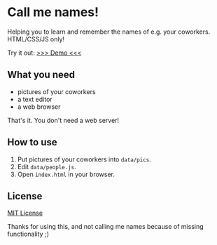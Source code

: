 # Call me names!

Helping you to learn and remember the names of e.g. your coworkers. HTML/CSS/JS only!

Try it out: [>>> Demo <<<](http://tiwoc.github.io/call-me-names)

## What you need
* pictures of your coworkers
* a text editor
* a web browser

That's it. You don't need a web server!

## How to use

1. Put pictures of your coworkers into `data/pics`.
1. Edit `data/people.js`.
1. Open `index.html` in your browser.

## License
[MIT License](http://choosealicense.com/licenses/mit/)

Thanks for using this, and not calling me names because of missing functionality ;)